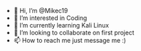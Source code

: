 - 👋 Hi, I’m @Mikec19
- 👀 I’m interested in Coding
- 🌱 I’m currently learning Kali Linux
- 💞️ I’m looking to collaborate on first project
- 📫 How to reach me just message me :)

<!---
Mikec19/Mikec19 is a ✨ special ✨ repository because its `README.md` (this file) appears on your GitHub profile.
You can click the Preview link to take a look at your changes.
--->
